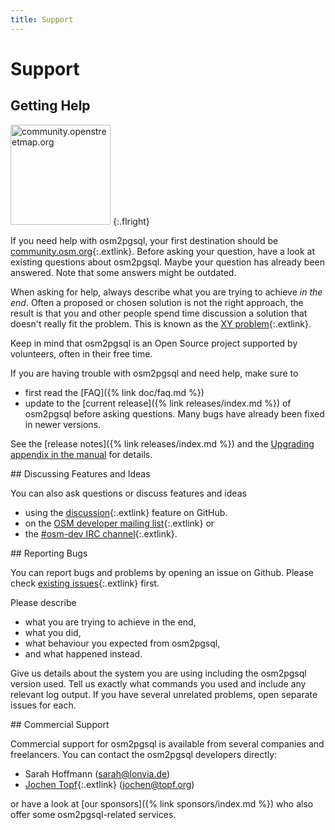 ```yaml
---
title: Support
---
```


# Support

<section markdown="1">

## Getting Help

<a href="https://community.openstreetmap.org/tag/osm2pgsql"><img src="{% link img/osm-help.png %}" width="160" alt="community.openstreetmap.org"/></a>
{:.flright}

If you need help with osm2pgsql, your first destination should be
[community.osm.org](https://community.openstreetmap.org/tag/osm2pgsql){:.extlink}.
Before asking your question, have a look at existing questions about osm2pgsql.
Maybe your question has already been answered. Note that some answers might be
outdated.

When asking for help, always describe what you are trying to achieve *in the
end*. Often a proposed or chosen solution is not the right approach, the
result is that you and other people spend time discussion a solution that
doesn't really fit the problem. This is known as the
[XY problem](https://xyproblem.info/){:.extlink}.

<div class="note" markdown="1">
Keep in mind that osm2pgsql is an Open Source project supported by volunteers,
often in their free time.

If you are having trouble with osm2pgsql and need help, make sure to

* first read the [FAQ]({% link doc/faq.md %})
* update to the [current release]({% link releases/index.md %}) of osm2pgsql
  before asking questions. Many bugs have already been fixed in newer versions.

See the [release notes]({% link releases/index.md %}) and the [Upgrading
appendix in the manual](/doc/manual.html#upgrading) for details.
</div>

</section>

<section markdown="1">
## Discussing Features and Ideas

You can also ask questions or discuss features and ideas

* using the
  [discussion](https://github.com/osm2pgsql-dev/osm2pgsql/discussions){:.extlink}
  feature on GitHub.
* on the [OSM developer mailing
  list](https://lists.openstreetmap.org/listinfo/dev){:.extlink} or
* the [#osm-dev IRC channel](https://wiki.openstreetmap.org/wiki/IRC){:.extlink}.
</section>

<section markdown="1">
## Reporting Bugs

You can report bugs and problems by opening an issue on Github. Please check
[existing issues](https://github.com/osm2pgsql-dev/osm2pgsql/issues){:.extlink}
first.

Please describe
* what you are trying to achieve in the end,
* what you did,
* what behaviour you expected from osm2pgsql,
* and what happened instead.

Give us details about the system you are using including the osm2pgsql version
used. Tell us exactly what commands you used and include any relevant log
output. If you have several unrelated problems, open separate issues for each.
</section>

<section markdown="1">
## Commercial Support

Commercial support for osm2pgsql is available from several companies and
freelancers. You can contact the osm2pgsql developers directly:

* Sarah Hoffmann (<a href="mailto:sarah@lonvia.de">sarah@lonvia.de</a>)
* [Jochen Topf](https://www.jochentopf.com/){:.extlink} (<a href="mailto:jochen@topf.org">jochen@topf.org</a>)

or have a look at [our sponsors]({% link sponsors/index.md %}) who also offer
some osm2pgsql-related services.

</section>

